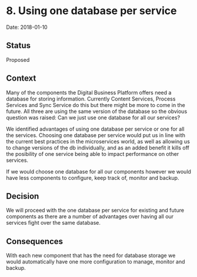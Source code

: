 # 8. Using one database per service

Date: 2018-01-10

## Status

Proposed

## Context

Many of the components the Digital Business Platform offers need a database for storing information.
Currently Content Services, Process Services and Sync Service do this but there might be more to come in the future. All three are using the same version of the database so the obvious question was raised: Can we just use one database for all our services?

We identified advantages of using one database per service or one for all the services.
Choosing one database per service would put us in line with the current best practices in the microservices world, as well as allowing us to change versions of the db individually, and as an added benefit it kills off the posibility of one service being able to impact performance on other services.

If we would choose one database for all our components however we would have less components to configure, keep track of, monitor and backup.

## Decision

We will proceed with the one database per service for existing and future components as there are a number of advantages over having all our services fight over the same database.

## Consequences

With each new component that has the need for database storage we would automatically have one more configuration to manage, monitor and backup.
